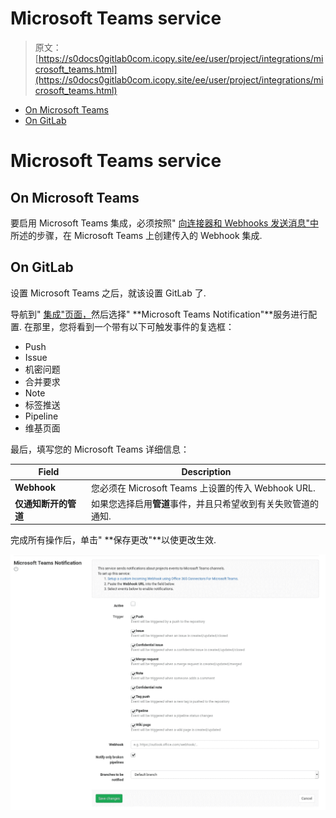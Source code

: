 # Microsoft Teams service

> 原文：[https://s0docs0gitlab0com.icopy.site/ee/user/project/integrations/microsoft_teams.html](https://s0docs0gitlab0com.icopy.site/ee/user/project/integrations/microsoft_teams.html)

*   [On Microsoft Teams](#on-microsoft-teams)
*   [On GitLab](#on-gitlab)

# Microsoft Teams service[](#microsoft-teams-service "Permalink")

## On Microsoft Teams[](#on-microsoft-teams "Permalink")

要启用 Microsoft Teams 集成，必须按照" [向连接器和 Webhooks 发送消息"中](https://docs.microsoft.com/en-us/microsoftteams/platform/webhooks-and-connectors/how-to/connectors-using)所述的步骤，在 Microsoft Teams 上创建传入的 Webhook 集成.

## On GitLab[](#on-gitlab "Permalink")

设置 Microsoft Teams 之后，就该设置 GitLab 了.

导航到" [集成"页面，](overview.html#accessing-integrations)然后选择" **Microsoft Teams Notification"**服务进行配置. 在那里，您将看到一个带有以下可触发事件的复选框：

*   Push
*   Issue
*   机密问题
*   合并要求
*   Note
*   标签推送
*   Pipeline
*   维基页面

最后，填写您的 Microsoft Teams 详细信息：

| Field | Description |
| --- | --- |
| **Webhook** | 您必须在 Microsoft Teams 上设置的传入 Webhook URL. |
| **仅通知断开的管道** | 如果您选择启用**管道**事件，并且只希望收到有关失败管道的通知. |

完成所有操作后，单击" **保存更改"**以使更改生效.

[![Microsoft Teams configuration](img/114dc1abb6412aca14f3c3b6ad3048dc.png)](img/microsoft_teams_configuration.png)